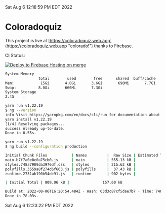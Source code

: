 Sat Aug  6 12:18:59 PM EDT 2022

# Coloradoquiz


This project is live at [https://coloradoquiz.web.app](https://coloradoquiz.web.app "colorado!") thanks to Firebase.

CI Status: 

[![Deploy to Firebase Hosting on merge](https://github.com/teamkushal/coloradoquiz/actions/workflows/firebase-hosting-merge.yml/badge.svg)](https://github.com/teamkushal/coloradoquiz/actions/workflows/firebase-hosting-merge.yml)

```bash
System Memory
               total        used        free      shared  buff/cache   available
Mem:            15Gi       4.0Gi       3.6Gi       690Mi       7.7Gi        10Gi
Swap:          8.0Gi       666Mi       7.3Gi
System Storage
2.4G	.
```
```bash
yarn run v1.22.19
$ ng --version
info Visit https://yarnpkg.com/en/docs/cli/run for documentation about this command.
yarn install v1.22.19
[1/4] Resolving packages...
success Already up-to-date.
Done in 0.55s.
```
```bash
yarn run v1.22.19
$ ng build --configuration production

Initial Chunk Files           | Names         |  Raw Size | Estimated Transfer Size
main.b7f7a0e0e0a75cb0.js      | main          | 555.13 kB |               132.37 kB
styles.748a7909da3976df.css   | styles        | 215.62 kB |                12.77 kB
polyfills.3559a8f274d6f663.js | polyfills     |  37.43 kB |                11.96 kB
runtime.2731ab190b54de91.js   | runtime       | 902 bytes |               517 bytes

| Initial Total | 809.06 kB |               157.60 kB

Build at: 2022-08-06T16:20:54.484Z - Hash: 03d3c87cf5dae7b7 - Time: 74873ms
Done in 78.03s.
```
Sat Aug  6 12:23:22 PM EDT 2022
